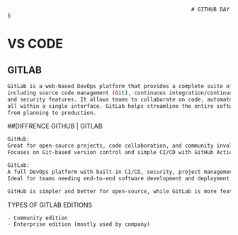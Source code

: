                                                               # GITHUB DAY 5

# VS CODE                                                           

## GITLAB 
```bash
GitLab is a web-based DevOps platform that provides a complete suite of tools for software development,
including source code management (Git), continuous integration/continuous deployment (CI/CD), monitoring,
and security features. It allows teams to collaborate on code, automate workflows, and deploy applications,
all within a single interface. GitLab helps streamline the entire software development lifecycle,
from planning to production.
```

##DIFFRENCE GITHUB | GITLAB

```bash
GitHub:
Great for open-source projects, code collaboration, and community involvement.
Focuses on Git-based version control and simple CI/CD with GitHub Actions.

GitLab:
A full DevOps platform with built-in CI/CD, security, project management, and more.
Ideal for teams needing end-to-end software development and deployment. Can be self-hosted.

GitHub is simpler and better for open-source, while GitLab is more feature-rich for enterprise-level DevOps.
```

TYPES OF GITLAB EDITIONS

```rust
- Community edition
- Enterprise edition (mostly used by company)
```


